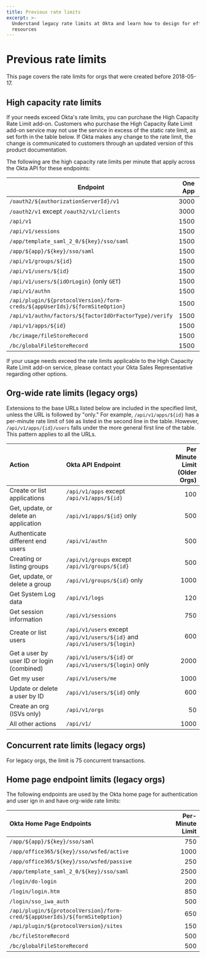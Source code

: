 ```yaml
---
title: Previous rate limits
excerpt: >-
  Understand legacy rate limits at Okta and learn how to design for efficient use of
  resources
---
```


# Previous rate limits

This page covers the rate limits for orgs that were created before 2018-05-17.

## High capacity rate limits

If your needs exceed Okta's rate limits, you can purchase the High Capacity Rate Limit add-on. Customers who purchase the High Capacity Rate Limit add-on service may not use the service in excess of the static rate limit, as set forth in the table below. If Okta makes any change to the rate limit, the change is communicated to customers through an updated version of this product documentation.

The following are the high capacity rate limits per minute that apply across the Okta API for these endpoints:

| Endpoint                                                                   | One App   | Enterprise   |
| -------------------------------------------------------------------------- | ---------: | ------------: |
| `/oauth2/${authorizationServerId}/v1`                                       | 3000      | 6000         |
| `/oauth2/v1` except `/oauth2/v1/clients`                                   | 3000      | 6000         |
| `/api/v1`                                                                  | 1500      | 3000         |
| `/api/v1/sessions`                                                         | 1500      | 3000         |
| `/app/template_saml_2_0/${key}/sso/saml`                                    | 1500      | 3000         |
| `/app/${app}/${key}/sso/saml`                                                | 1500      | 3000         |
| `/api/v1/groups/${id}`                                                      | 1500      | 3000         |
| `/api/v1/users/${id}`                                                       | 1500      | 3000         |
| `/api/v1/users/${idOrLogin}` (only `GET`)                                   | 1500      | 5000         |
| `/api/v1/authn`                                                            | 1500      | 3000         |
| `/api/plugin/${protocolVersion}/form-creds/${appUserIds}/${formSiteOption}`   | 1500      | 3000         |
| `/api/v1/authn/factors/${factorIdOrFactorType}/verify`                      | 1500      | 3000         |
| `/api/v1/apps/${id}`                                                        | 1500      | 3000         |
| `/bc/image/fileStoreRecord`                                                | 1500      | 3000         |
| `/bc/globalFileStoreRecord`                                                | 1500      | 3000         |

If your usage needs exceed the rate limits applicable to the High Capacity Rate Limit add-on service, please contact your Okta Sales Representative regarding other options.

## Org-wide rate limits (legacy orgs)

Extensions to the base URLs listed below are included in the specified limit, unless the URL is followed by "only." For example, `/api/v1/apps/${id}` has a per-minute rate limit of `500` as listed in the second line in the table. However, `/api/v1/apps/{id}/users` falls under the more general first line of the table. This pattern applies to all the URLs.

| Action                                    | Okta API Endpoint                                                       | Per Minute Limit (Older Orgs) |
| :---------                                | :--------------------------------------------------------------         | -----------------------:      |
| Create or list applications               | `/api/v1/apps`   except `/api/v1/apps/${id}`                             | 100                           |
| Get, update, or delete an application     | `/api/v1/apps/${id}` only                                                | 500                           |
| Authenticate different end users          | `/api/v1/authn`                                                         | 500                           |
| Creating or listing groups                | `/api/v1/groups` except  `/api/v1/groups/${id}`                          | 500                           |
| Get, update, or delete a group            | `/api/v1/groups/${id}` only                                              | 1000                          |
| Get System Log data                       | `/api/v1/logs`                                                          | 120                           |
| Get session information                   | `/api/v1/sessions`                                                      | 750                           |
| Create or list users                      | `/api/v1/users` except `/api/v1/users/${id}` and `/api/v1/users/${login}` | 600                           |
| Get a user by user ID or login (combined) | `/api/v1/users/${id}` or `/api/v1/users/${login}`  only                   | 2000                          |
| Get my user                               | `/api/v1/users/me`                                                      | 1000                          |
| Update or delete a user by ID             | `/api/v1/users/${id}` only                                               | 600                           |
| Create an org (ISVs only)                 | `/api/v1/orgs`                                                          | 50                            |
| All other actions                         | `/api/v1/`                                                              | 1000                          |

## Concurrent rate limits (legacy orgs)

For legacy orgs, the limit is 75 concurrent transactions.

## Home page endpoint limits (legacy orgs)

The following endpoints are used by the Okta home page for authentication and user ign in and have org-wide rate limits:

| Okta Home Page Endpoints                                                | Per-Minute Limit |
| :-----------------------------------------                              | ------:          |
| `/app/${app}/${key}/sso/saml`                                             | 750              |
| `/app/office365/${key}/sso/wsfed/active`                                 | 1000             |
| `/app/office365/${key}/sso/wsfed/passive`                                | 250              |
| `/app/template_saml_2_0/${key}/sso/saml`                                 | 2500             |
| `/login/do-login`                                                       | 200              |
| `/login/login.htm`                                                      | 850              |
| `/login/sso_iwa_auth`                                                   | 500              |
| `/api/plugin/${protocolVersion}/form-cred/${appUserIds}/${formSiteOption}` | 650              |
| `/api/plugin/${protocolVersion}/sites`                                   | 150              |
| `/bc/fileStoreRecord`                                                   | 500              |
| `/bc/globalFileStoreRecord`                                             | 500              |
